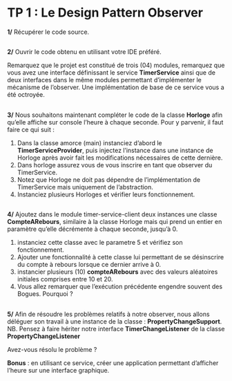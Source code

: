 # TP 1 : Le Design Pattern Observer

**1/** Récupérer le code source.
##
**2/** Ouvrir le code obtenu en utilisant votre IDE préféré.

   Remarquez que le projet est constitué de trois (04) modules, remarquez que vous avez une interface définissant le service **TimerService** ainsi que de deux interfaces dans le même modules permettant d’implémenter le mécanisme de l’observer.  Une implémentation de base de ce service vous a été octroyée.
##
**3/** Nous souhaitons maintenant compléter le code de la classe **Horloge** afin qu’elle affiche sur console l’heure à chaque seconde. Pour y parvenir, il faut faire ce qui suit :
1.	Dans la classe amorce (main) instanciez d’abord le **TimerServiceProvider**, puis injectez l’instance dans une instance de Horloge après avoir fait les modifications nécessaires de cette dernière. 
2.	Dans horloge assurez vous de vous inscrire en tant que observer du TimerService.
3.	Notez que Horloge ne doit pas dépendre de l’implémentation de TimerService mais uniquement de l’abstraction.
4.	Instanciez plusieurs Horloges et vérifier leurs fonctionnement.
##
**4/** Ajoutez dans le module timer-service-client deux instances une classe **CompteARebours**, similaire à la classe Horloge mais qui prend un entier en paramètre qu’elle décrémente à chaque seconde, jusqu’à 0.
1.	instanciez cette classe avec le parametre 5 et vérifiez son fonctionnement. 
2.	Ajouter une fonctionnalité à cette classe lui permettant de se désinscrire du compte à rebours lorsque ce dernier arrive à 0. 
3.	instancier plusieurs (10) **compteARebours** avec des valeurs aléatoires initiales comprises entre 10 et 20. 
4.	Vous allez remarquer que l’exécution précédente engendre souvent des Bogues.  Pourquoi ?
##
**5/** Afin de résoudre les problèmes relatifs à notre observer, nous allons déléguer son travail à une instance de la classe : **PropertyChangeSupport**.
   NB.  Pensez à faire hériter notre interface **TimerChangeListener** de la classe **PropertyChangeListener**

Avez-vous résolu le problème ?

**Bonus** : en utilisant ce service, créer une application permettant d’afficher l’heure sur une interface graphique.
